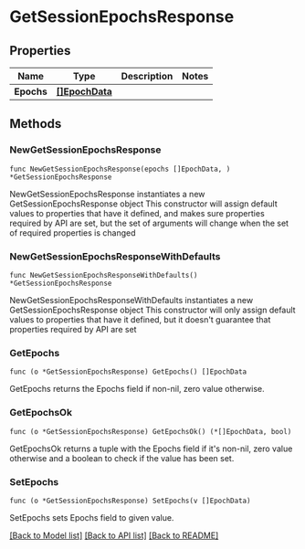 # GetSessionEpochsResponse

## Properties

Name | Type | Description | Notes
------------ | ------------- | ------------- | -------------
**Epochs** | [**[]EpochData**](EpochData.md) |  | 

## Methods

### NewGetSessionEpochsResponse

`func NewGetSessionEpochsResponse(epochs []EpochData, ) *GetSessionEpochsResponse`

NewGetSessionEpochsResponse instantiates a new GetSessionEpochsResponse object
This constructor will assign default values to properties that have it defined,
and makes sure properties required by API are set, but the set of arguments
will change when the set of required properties is changed

### NewGetSessionEpochsResponseWithDefaults

`func NewGetSessionEpochsResponseWithDefaults() *GetSessionEpochsResponse`

NewGetSessionEpochsResponseWithDefaults instantiates a new GetSessionEpochsResponse object
This constructor will only assign default values to properties that have it defined,
but it doesn't guarantee that properties required by API are set

### GetEpochs

`func (o *GetSessionEpochsResponse) GetEpochs() []EpochData`

GetEpochs returns the Epochs field if non-nil, zero value otherwise.

### GetEpochsOk

`func (o *GetSessionEpochsResponse) GetEpochsOk() (*[]EpochData, bool)`

GetEpochsOk returns a tuple with the Epochs field if it's non-nil, zero value otherwise
and a boolean to check if the value has been set.

### SetEpochs

`func (o *GetSessionEpochsResponse) SetEpochs(v []EpochData)`

SetEpochs sets Epochs field to given value.



[[Back to Model list]](../README.md#documentation-for-models) [[Back to API list]](../README.md#documentation-for-api-endpoints) [[Back to README]](../README.md)


